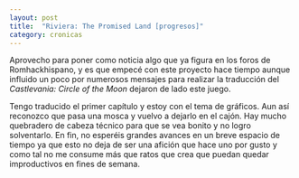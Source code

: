 ```yaml
---
layout: post
title:  "Riviera: The Promised Land [progresos]"
category: cronicas
---
```

Aprovecho para poner como noticia algo que ya figura en los foros de
Romhackhispano, y es que empecé con este proyecto hace tiempo aunque
influido un poco por numerosos mensajes para realizar la traducción
del *Castlevania: Circle of the Moon* dejaron de lado este juego.

Tengo traducido el primer capítulo y estoy con el tema de gráficos.
Aun así reconozco que pasa una mosca y vuelvo a dejarlo en el cajón.
Hay mucho quebradero de cabeza técnico para que se vea bonito y no
logro solventarlo. En fin, no esperéis grandes avances en un breve
espacio de tiempo ya que esto no deja de ser una afición que hace
uno por gusto y como tal no me consume más que ratos que crea que
puedan quedar improductivos en fines de semana.